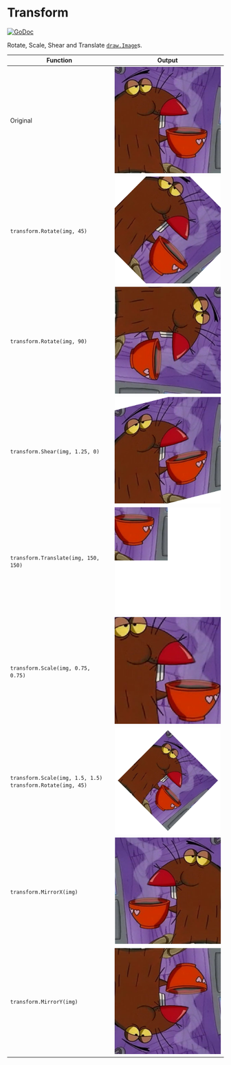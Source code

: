 # Transform

[![GoDoc](https://godoc.org/github.com/BakeRolls/transform?status.svg)](https://godoc.org/github.com/BakeRolls/transform)

Rotate, Scale, Shear and Translate [`draw.Image`](https://godoc.org/image/draw#Image)s.

| Function | Output |
| --- | --- |
| Original | ![Original](assets/original.png) |
| `transform.Rotate(img, 45)` | ![Rotate](./assets/rotate-45.png) |
| `transform.Rotate(img, 90)` | ![Rotate](./assets/rotate-90.png) |
| `transform.Shear(img, 1.25, 0)`| ![Shear](assets/shear-1.25-0.png) |
| `transform.Translate(img, 150, 150)`| ![Shear](assets/translate-150-150.png) |
| `transform.Scale(img, 0.75, 0.75)` | ![Scale](./assets/scale-0.75-0.75.png) |
| `transform.Scale(img, 1.5, 1.5)`<br>`transform.Rotate(img, 45)` | ![Scale](./assets/scale-1.5-1.5-rotate-45.png) |
| `transform.MirrorX(img)` | ![MirrorX](./assets/mirrorx.png) |
| `transform.MirrorY(img)` | ![MirrorY](assets/mirrory.png) |
